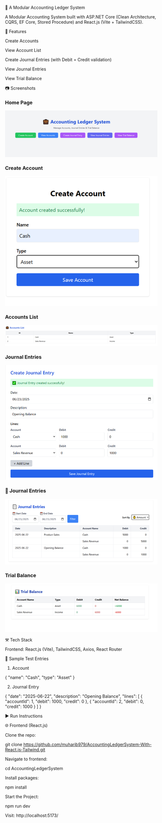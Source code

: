 💼 A Modular Accounting Ledger System

A Modular Accounting System built with ASP.NET Core (Clean Architecture, CQRS, EF Core, Stored Procedure) and React.js (Vite + TailwindCSS).

🚀 Features

Create Accounts

View Account List

Create Journal Entries (with Debit = Credit validation)

View Journal Entries

View Trial Balance


📷 Screenshots

### Home Page

![Home Page](https://raw.githubusercontent.com/muharib979/AccountingLedgerSystem-With-React.js-Tailwind/main/AccountingLedgerSystem/screenshots/Home.png)


### Create Account
![Create Account](https://raw.githubusercontent.com/muharib979/AccountingLedgerSystem-With-React.js-Tailwind/main/AccountingLedgerSystem/screenshots/create-account.png)
### Accounts List
![Accounts List](https://raw.githubusercontent.com/muharib979/AccountingLedgerSystem-With-React.js-Tailwind/main/AccountingLedgerSystem/screenshots/account-list.png)

### Journal Entries
![Journal Entries](https://raw.githubusercontent.com/muharib979/AccountingLedgerSystem-With-React.js-Tailwind/main/AccountingLedgerSystem/screenshots/journal-entries.png)

### 📄 Journal Entries
![Journal Entry List](https://raw.githubusercontent.com/muharib979/AccountingLedgerSystem-With-React.js-Tailwind/main/AccountingLedgerSystem/screenshots/journalEntry-list.png)


### Trial Balance
![Trial Balance](https://raw.githubusercontent.com/muharib979/AccountingLedgerSystem-With-React.js-Tailwind/main/AccountingLedgerSystem/screenshots/trial-balance.png)



⚒️ Tech Stack


Frontend: React.js (Vite), TailwindCSS, Axios, React Router


🧲 Sample Test Entries

1. Account

{
  "name": "Cash",
  "type": "Asset"
}

2. Journal Entry

{
  "date": "2025-06-22",
  "description": "Opening Balance",
  "lines": [
    { "accountId": 1, "debit": 1000, "credit": 0 },
    { "accountId": 2, "debit": 0, "credit": 1000 }
  ]
}

▶️ Run Instructions

🌐 Frontend (React.js)

Clone the repo:

git clone https://github.com/muharib979/AccountingLedgerSystem-With-React.js-Tailwind.git


Navigate to frontend:

cd AccountingLedgerSystem

Install packages:

npm install

Start the Project:

npm run dev

Visit: http://localhost:5173/




